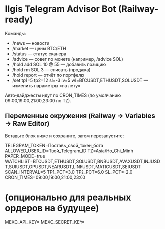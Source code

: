 # Ilgis Telegram Advisor Bot (Railway-ready)

Команды:
- /news — новости
- /market — цены BTC/ETH
- /status — статус сканера
- /advice <SYMBOL> — совет по монете (например, /advice SOL)
- /hold add SOL 10 @ 55 — добавить позицию
- /hold rm SOL 3 — списать (продажа)
- /hold report — отчёт по портфелю
- /set tp1=5 tp2=12 sl=-3 iv=5 wl=BTCUSDT,ETHUSDT,SOLUSDT — изменить параметры «на лету»

Авто‑дайджесты идут по CRON_TIMES (по умолчанию 09:00,19:00,21:00,23:00 по TZ).

## Переменные окружения (Railway → Variables → Raw Editor)
Вставьте блок ниже и сохраните, затем перезапустите:

TELEGRAM_TOKEN=Поставь_свой_токен_бота
ALLOWED_USER_ID=Твой_Telegram_ID
TZ=Asia/Ho_Chi_Minh
PAPER_MODE=true
WATCHLIST=BTCUSDT,ETHUSDT,SOLUSDT,BNBUSDT,AVAXUSDT,INJUSDT,SUIUSDT,OPUSDT,NEARUSDT,LINKUSDT,MATICUSDT,SEIUSDT
SCAN_INTERVAL=5
TP1_PCT=3.0
TP2_PCT=6.0
SL_PCT=-2.0
CRON_TIMES=09:00,19:00,21:00,23:00

# (опционально для реальных ордеров на будущее)
MEXC_API_KEY=
MEXC_SECRET_KEY=
